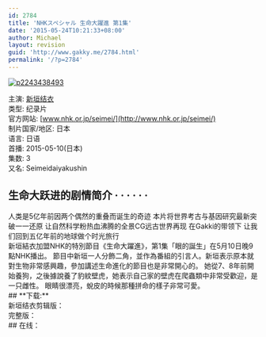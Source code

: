 ```yaml
---
id: 2784
title: 'NHKスペシャル 生命大躍進 第1集'
date: '2015-05-24T10:21:33+08:00'
author: Michael
layout: revision
guid: 'http://www.gakky.me/2784.html'
permalink: '/?p=2784'
---
```


[![p2243438493](http://www.yui-aragaki.org/wp-content/uploads/2015/05/p2243438493.jpg)](http://www.yui-aragaki.org/wp-content/uploads/2015/05/p2243438493.jpg)

<span class="actor"><span class="pl">主演</span>:<span class="Apple-converted-space"> </span><span class="attrs">[新垣结衣](http://movie.douban.com/celebrity/1018562/)</span></span>  
<span class="pl">类型:</span><span class="Apple-converted-space"> </span>纪录片  
<span class="pl">官方网站:</span><span class="Apple-converted-space"> </span>[www.nhk.or.jp/seimei/](http://www.nhk.or.jp/seimei/)  
<span class="pl">制片国家/地区:</span><span class="Apple-converted-space"> </span>日本  
<span class="pl">语言:</span><span class="Apple-converted-space"> </span>日语  
<span class="pl">首播:</span><span class="Apple-converted-space"> </span>2015-05-10(日本)  
<span class="pl">集数:</span><span class="Apple-converted-space"> </span>3  
<span class="pl">又名:</span><span class="Apple-converted-space"> </span>Seimeidaiyakushin

## 生命大跃进的剧情简介 · · · · · ·

<div class="indent" id="link-report"> 人类是5亿年前因两个偶然的重叠而诞生的奇迹 本片将世界考古与基因研究最新突破一一还原 让自然科学粉热血沸腾的全景CG远古世界再现 在Gakki的带领下 让我们回到五亿年前的地球做个时光旅行</div><div class="indent"></div><div class="indent"> 新垣結衣加盟NHK的特別節目《生命大躍進》，第1集「眼的誕生」在5月10日晚9點NHK播出。  
節目中新垣一人分飾二角，並作為番組的引言人。新垣表示原本就對生物非常感興趣，參加講述生命進化的節目也是非常開心的。  
她從7、8年前開始養狗，之後據說養了豹紋壁虎，她表示自己家的壁虎在爬蟲類中非常受歡迎，是一只雌性。  
眼睛很漂亮，蛻皮的時候那種拼命的樣子非常可愛。 </div>## **下载:**

<div class="indent">新垣结衣剪辑版：<http://pan.baidu.com/s/1bnfLK8B></div><div class="indent">完整版：<http://pan.baidu.com/s/1sjuSvTj></div><div class="indent"></div>## 在线：

<div class="indent"><http://www.bilibili.com/video/av2315695/></div>